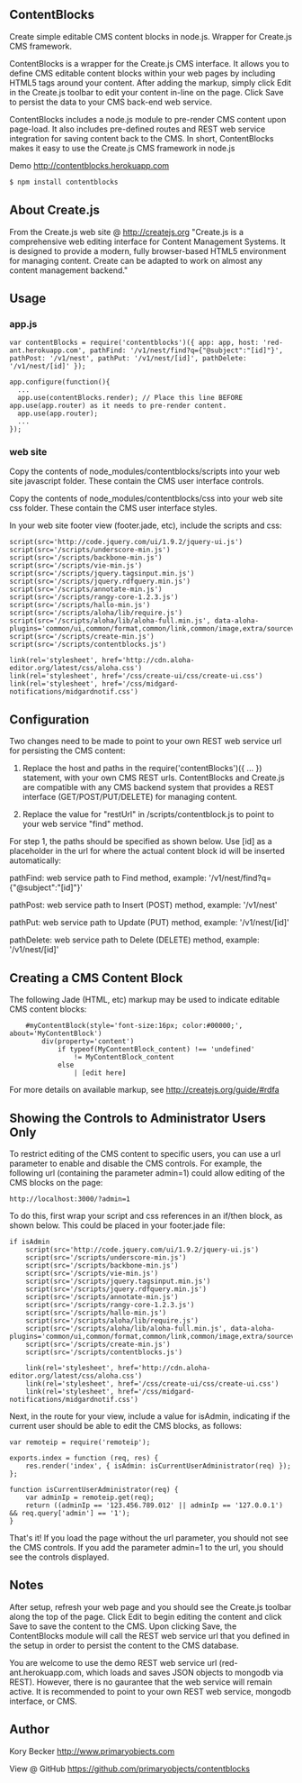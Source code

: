 ﻿ContentBlocks
--------

Create simple editable CMS content blocks in node.js. Wrapper for Create.js CMS framework.

ContentBlocks is a wrapper for the Create.js CMS interface. It allows you to define CMS editable content blocks within your web pages by including HTML5 tags around your content. After adding the markup, simply click Edit in the Create.js toolbar to edit your content in-line on the page. Click Save to persist the data to your CMS back-end web service.

ContentBlocks includes a node.js module to pre-render CMS content upon page-load. It also includes pre-defined routes and REST web service integration for saving content back to the CMS. In short, ContentBlocks makes it easy to use the Create.js CMS framework in node.js

Demo http://contentblocks.herokuapp.com

```bash
$ npm install contentblocks
```

## About Create.js

From the Create.js web site @ http://createjs.org
"Create.js is a comprehensive web editing interface for Content Management Systems. It is designed to provide a modern, fully browser-based HTML5 environment for managing content. Create can be adapted to work on almost any content management backend."

## Usage

### app.js

```
var contentBlocks = require('contentblocks')({ app: app, host: 'red-ant.herokuapp.com', pathFind: '/v1/nest/find?q={"@subject":"[id]"}', pathPost: '/v1/nest', pathPut: '/v1/nest/[id]', pathDelete: '/v1/nest/[id]' });

app.configure(function(){
  ...
  app.use(contentBlocks.render); // Place this line BEFORE app.use(app.router) as it needs to pre-render content.
  app.use(app.router);
  ...
});
```

### web site

Copy the contents of node_modules/contentblocks/scripts into your web site javascript folder. These contain the CMS user interface controls.

Copy the contents of node_modules/contentblocks/css into your web site css folder. These contain the CMS user interface styles.

In your web site footer view (footer.jade, etc), include the scripts and css:

```
script(src='http://code.jquery.com/ui/1.9.2/jquery-ui.js')
script(src='/scripts/underscore-min.js')
script(src='/scripts/backbone-min.js')
script(src='/scripts/vie-min.js')
script(src='/scripts/jquery.tagsinput.min.js')
script(src='/scripts/jquery.rdfquery.min.js')
script(src='/scripts/annotate-min.js')
script(src='/scripts/rangy-core-1.2.3.js')
script(src='/scripts/hallo-min.js')
script(src='/scripts/aloha/lib/require.js')
script(src='/scripts/aloha/lib/aloha-full.min.js', data-aloha-plugins='common/ui,common/format,common/link,common/image,extra/sourceview')
script(src='/scripts/create-min.js')
script(src='/scripts/contentblocks.js')

link(rel='stylesheet', href='http://cdn.aloha-editor.org/latest/css/aloha.css')
link(rel='stylesheet', href='/css/create-ui/css/create-ui.css')
link(rel='stylesheet', href='/css/midgard-notifications/midgardnotif.css')
```

## Configuration

Two changes need to be made to point to your own REST web service url for persisting the CMS content:

1. Replace the host and paths in the require('contentBlocks')({ ... }) statement, with your own CMS REST urls. ContentBlocks and Create.js are compatible with any CMS backend system that provides a REST interface (GET/POST/PUT/DELETE) for managing content.

2. Replace the value for "restUrl" in /scripts/contentblock.js to point to your web service "find" method.

For step 1, the paths should be specified as shown below. Use [id] as a placeholder in the url for where the actual content block id will be inserted automatically:

pathFind: web service path to Find method, example: '/v1/nest/find?q={"@subject":"[id]"}'

pathPost: web service path to Insert (POST) method, example: '/v1/nest'

pathPut: web service path to Update (PUT) method, example: '/v1/nest/[id]'

pathDelete: web service path to Delete (DELETE) method, example: '/v1/nest/[id]'

## Creating a CMS Content Block

The following Jade (HTML, etc) markup may be used to indicate editable CMS content blocks:

```
	#myContentBlock(style='font-size:16px; color:#00000;', about='MyContentBlock')
		div(property='content')
			if typeof(MyContentBlock_content) !== 'undefined'
				!= MyContentBlock_content
			else
				| [edit here]
```

For more details on available markup, see http://createjs.org/guide/#rdfa

## Showing the Controls to Administrator Users Only

To restrict editing of the CMS content to specific users, you can use a url parameter to enable and disable the CMS controls. For example, the following url (containing the parameter admin=1) could allow editing of the CMS blocks on the page:

```
http://localhost:3000/?admin=1
```

To do this, first wrap your script and css references in an if/then block, as shown below. This could be placed in your footer.jade file:

```
if isAdmin
	script(src='http://code.jquery.com/ui/1.9.2/jquery-ui.js')
	script(src='/scripts/underscore-min.js')
	script(src='/scripts/backbone-min.js')
	script(src='/scripts/vie-min.js')
	script(src='/scripts/jquery.tagsinput.min.js')
	script(src='/scripts/jquery.rdfquery.min.js')
	script(src='/scripts/annotate-min.js')
	script(src='/scripts/rangy-core-1.2.3.js')
	script(src='/scripts/hallo-min.js')
	script(src='/scripts/aloha/lib/require.js')
	script(src='/scripts/aloha/lib/aloha-full.min.js', data-aloha-plugins='common/ui,common/format,common/link,common/image,extra/sourceview')
	script(src='/scripts/create-min.js')
	script(src='/scripts/contentblocks.js')

	link(rel='stylesheet', href='http://cdn.aloha-editor.org/latest/css/aloha.css')
	link(rel='stylesheet', href='/css/create-ui/css/create-ui.css')
	link(rel='stylesheet', href='/css/midgard-notifications/midgardnotif.css')
```

Next, in the route for your view, include a value for isAdmin, indicating if the current user should be able to edit the CMS blocks, as follows:

```
var remoteip = require('remoteip');

exports.index = function (req, res) {
    res.render('index', { isAdmin: isCurrentUserAdministrator(req) });
};

function isCurrentUserAdministrator(req) {
	var adminIp = remoteip.get(req);
	return ((adminIp == '123.456.789.012' || adminIp == '127.0.0.1') && req.query['admin'] == '1');
}
```

That's it! If you load the page without the url parameter, you should not see the CMS controls. If you add the parameter admin=1 to the url, you should see the controls displayed.

## Notes

After setup, refresh your web page and you should see the Create.js toolbar along the top of the page. Click Edit to begin editing the content and click Save to save the content to the CMS. Upon clicking Save, the ContentBlocks module will call the REST web service url that you defined in the setup in order to persist the content to the CMS database.

You are welcome to use the demo REST web service url (red-ant.herokuapp.com, which loads and saves JSON objects to mongodb via REST). However, there is no gaurantee that the web service will remain active. It is recommended to point to your own REST web service, mongodb interface, or CMS.

## Author

Kory Becker
http://www.primaryobjects.com

View @ GitHub
https://github.com/primaryobjects/contentblocks